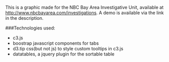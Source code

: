 This is a graphic made for the NBC Bay Area Investigative Unit, available at http://www.nbcbayarea.com/investigations. A demo is available via the link in the description.

###Technologies used:
- c3.js
- boostrap javascript components for tabs
- d3.tip css(but not js) to style custom tooltips in c3.js
- datatables, a jquery plugin for the sortable table
